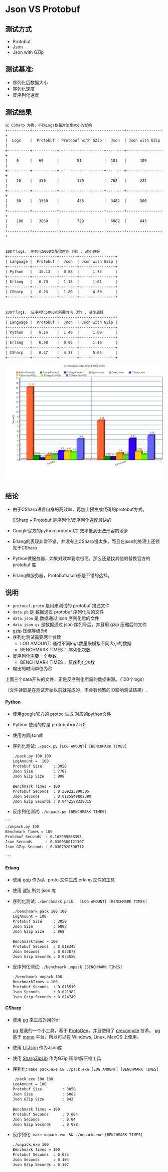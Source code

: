 # Json VS Protobuf

## 测试方式
*   Protobuf
*   Json
*   Json with GZip

## 测试基准:
*   序列化后数据大小
*   序列化速度
*   反序列化速度


## 测试结果

```
以 CSharp 为例，不同Logs数量对消息大小的影响
+----------+-----------+--------------------+--------+----------------+
|  Logs    |  Protobuf | Protobuf with GZip |  Json  | Json with GZip |
+----------+-----------+--------------------+--------+----------------+
|    0     |   60      |        81          |  101   |      109       |
+----------+-----------+--------------------+--------+----------------+
|    10    |   350     |        179         |  762   |      222       |
+----------+-----------+--------------------+--------+----------------+
|    50    |   1550    |        438         |  3482  |      500       |
+----------+-----------+--------------------+--------+----------------+
|    100   |   3050    |        729         |  6882  |      843       |
+----------+-----------+--------------------+--------+----------------+


100个logs， 序列化5000次所需时间（秒）. 越小越好
+----------+-----------+--------+----------------+
| Language |  Protobuf |  Json  | Json with GZip |
+----------+-----------+--------+----------------+
| Python   |   15.13   |  0.88  |      1.75      |
+----------+-----------+--------+----------------+
| Erlang   |   0.79    |  1.13  |      1.61      |
+----------+-----------+--------+----------------+
| CSharp   |   0.23    |  1.80  |      4.30      |
+----------+-----------+--------+----------------+


100个logs， 反序列化5000次所需时间（秒）. 越小越好
+----------+-----------+--------+----------------+
| Language |  Protobuf |  Json  | Json with GZip |
+----------+-----------+--------+----------------+
| Python   |   8.14    |  1.40  |      1.69      |
+----------+-----------+--------+----------------+
| Erlang   |   0.58    |  0.96  |      1.16      |
+----------+-----------+--------+----------------+
| CSharp   |   0.47    |  4.37  |      5.05      |
+----------+-----------+--------+----------------+

```

![chart](chart.png)



## 结论

*   由于CSharp语言自身的高效率，再加上预生成代码的protobuf方式。
    
    CSharp + Protobuf 是序列化/反序列化速度最快的
*   Google官方的python protobuf库 效率低到无法形容的地步
*   Erlang的表现非常不错，并没有比CSharp慢太多，而且在json的处理上还领先于CSharp
*   Python做服务器，如果对效率要求很高，那么还是找其他的替换官方的protobuf 库
*   Erlang做服务器，Protobuf/Json都是不错的选择。


## 说明

*   `protocol.proto` 是用来测试的 protobuf 描述文件
*   `data.pb` 是 数据通过 protobuf 序列化后的文件
*   `data.json` 是 数据通过 json 序列化后的文件
*   `data.json.gz` 是数据通过 json 序列号后，并且用 gzip 压缩后的文件
*   gzip  压缩等级为6
*   序列化测试需要两个参数
    *   LOG AMOUNT: 通过不同logs数量来模拟不同大小的数据
    *   BENCHMARK TIMES： 序列化次数
*   反序列化需要一个参数
    *   BENCHMARK TIMES： 反序列化次数
*   输出的时间单位为秒

上面三个data开头的文件，正是反序列化所需的数据来源。（100个logs）

（文件读取是在测试开始以前就完成的，不会有频繁的IO影响测试结果）.


#### Python

*   使用google官方的 protoc 生成 对应的python文件
*   Python 使用的库是 protobuf==2.5.0
*   使用内置json库
*   序列化测试: `./pack.py [LOG AMOUNT] [BENCHMARK TIMES]`


    ```
    ./pack.py 100 100
    LogAmount =  100
    Protobuf Size     : 3050
    Json Size         : 7707
    Json GZip Size    : 898

    Benchmark Times = 100
    Protobuf Seconds  : 0.309223890305
    Json Seconds      : 0.0185949802399
    Json GZip Seconds : 0.0442588329315
    ```
    
*    反序列化测试: `./unpack.py [BENCHMARK TIMES]`

    ```
    ./unpack.py 100
    Benchmark Times = 100
    Protobuf Seconds  : 0.162999868393
    Json Seconds      : 0.0300300121307
    Json GZip Seconds : 0.0367920398712

    ```

#### Erlang
*   使用 [gpb][1] 作为从 .proto 文件生成 erlang 文件的工具
*   使用 [jiffy][10] 所为 json 库
*   序列化测试: `./benchmark pack   [LOG AMOUNT] [BENCHMARK TIMES]`

    ```
    ./benchmark pack 100 100
    LogAmount = 100
    Protobuf Size     : 3050
    Json Size         : 6882
    Json Gzip Size    : 868

    BenchmarkTimes = 100
    Protobuf Seconds  : 0.018345
    Json Seconds      : 0.023872
    Json Gzip Seconds : 0.033556

    ```
*   反序列化测试: `./benchmark unpack [BENCHMARK TIMES]`

    ```
    ./benchmark unpack 100
    BenchmarkTimes = 100
    Protobuf Seconds  : 0.013519
    Json Seconds      : 0.021982
    Json Gzip Seconds : 0.024749

    ```

#### CSharp
*   使用 [pg][2] 来生成对用的dll

    [pg][2] 是我的一个小工具，基于 [ProtoGen][3]，并且使用了 [precompile][4] 技术。
    [pg][2] 基于 [mono][5] 平台，所以可以在 Windows, Linux, MacOS 上使用。

*   使用 [LitJson][6] 作为Json库
*   使用 [SharpZipLib][7] 作为GZip 压缩/解压缩工具
*   序列化: `make pack.exe && ./pack.exe [LOG AMOUNT] [BENCHMARK TIMES]`
    ```
    ./pack.exe 100 100
    LogAmount = 100
    Protobuf Size         : 3050
    Json Size             : 6882
    Json GZip Size        : 843

    Benchmark Times = 100
    Protobuf Seconds      : 0.004
    Json Seconds          : 0.04
    Json GZip Seconds     : 0.088

    ```
*   反序列化: `make unpack.exe && ./unpack.exe [BENCHMARK TIMES]`
    ```
    ./unpack.exe 100
    Benchmark Times = 100
    Protobuf Seconds  : 0.025
    Json Seconds      : 0.104
    Json GZip Seconds : 0.107

    ```






[1]: https://github.com/tomas-abrahamsson/gpb
[2]: https://github.com/yueyoum/pg
[3]: https://code.google.com/p/protobuf-csharp-port/wiki/ProtoGen
[4]: http://game.ceeger.com/forum/read.php?tid=13479
[5]: http://www.mono-project.com/
[6]: https://github.com/lbv/litjson
[7]: https://github.com/icsharpcode/SharpZipLib
[10]: https://github.com/davisp/jiffy

 

